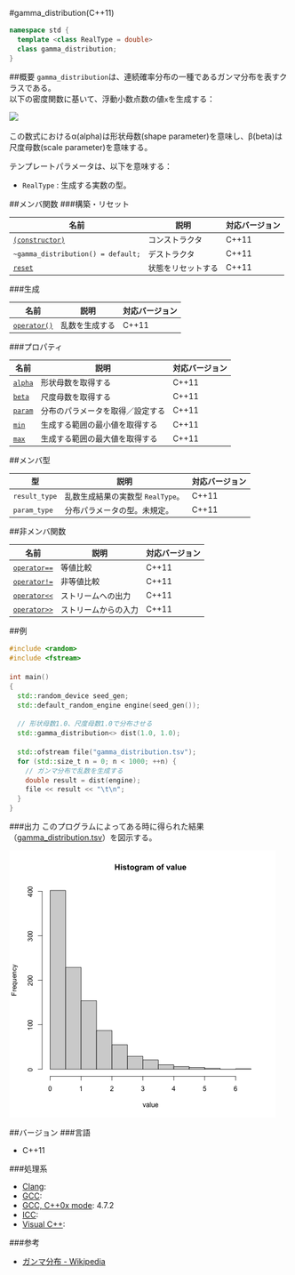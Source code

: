 #gamma_distribution(C++11)
```cpp
namespace std {
  template <class RealType = double>
  class gamma_distribution;
}
```

##概要
`gamma_distribution`は、連続確率分布の一種であるガンマ分布を表すクラスである。  
以下の密度関数に基いて、浮動小数点数の値`x`を生成する：


![](https://github.com/cpprefjp/image/raw/master/reference/random/gamma_distribution/gamma.png)


この数式におけるα(alpha)は形状母数(shape parameter)を意味し、β(beta)は尺度母数(scale parameter)を意味する。


テンプレートパラメータは、以下を意味する：

- `RealType` : 生成する実数の型。


##メンバ関数
###構築・リセット

| 名前 | 説明 | 対応バージョン |
|---------------------------------------------------------------|--------------------|-------|
| [`(constructor)`](./gamma_distribution/gamma_distribution.md) | コンストラクタ     | C++11 |
| `~gamma_distribution() = default;`                            | デストラクタ       | C++11 |
| [`reset`](./gamma_distribution/reset.md)                      | 状態をリセットする | C++11 |


###生成

| 名前 | 説明 | 対応バージョン |
|-------------------------------------------------|----------------|-------|
| [`operator()`](./gamma_distribution/op_call.md) | 乱数を生成する | C++11 |


###プロパティ

| 名前 | 説明 | 対応バージョン |
|------------------------------------------|----------------------------------|-------|
| [`alpha`](./gamma_distribution/mean.md)  | 形状母数を取得する   | C++11 |
| [`beta`](./gamma_distribution/stddev.md) | 尺度母数を取得する | C++11 |
| [`param`](./gamma_distribution/param.md) | 分布のパラメータを取得／設定する | C++11 |
| [`min`](./gamma_distribution/min.md)     | 生成する範囲の最小値を取得する   | C++11 |
| [`max`](./gamma_distribution/max.md)     | 生成する範囲の最大値を取得する   | C++11 |


##メンバ型

| 型 | 説明 | 対応バージョン |
|---------------|-------------------|-------|
| `result_type` | 乱数生成結果の実数型 `RealType`。 | C++11 |
| `param_type`  | 分布パラメータの型。未規定。 | C++11 |


##非メンバ関数

| 名前 | 説明 | 対応バージョン |
|------------------------------------------------------|----------------------|-------|
| [`operator==`](./gamma_distribution/op_equal.md)     | 等値比較             | C++11 |
| [`operator!=`](./gamma_distribution/op_not_equal.md) | 非等値比較           | C++11 |
| [`operator<<`](./gamma_distribution/op_ostream.md)   | ストリームへの出力   | C++11 |
| [`operator>>`](./gamma_distribution/op_istream.md)   | ストリームからの入力 | C++11 |


##例
```cpp
#include <random>
#include <fstream>

int main()
{
  std::random_device seed_gen;
  std::default_random_engine engine(seed_gen());

  // 形状母数1.0、尺度母数1.0で分布させる
  std::gamma_distribution<> dist(1.0, 1.0);

  std::ofstream file("gamma_distribution.tsv");
  for (std::size_t n = 0; n < 1000; ++n) {
    // ガンマ分布で乱数を生成する
    double result = dist(engine);
    file << result << "\t\n";
  }
}
```

###出力
このプログラムによってある時に得られた結果（[gamma_distribution.tsv](https://github.com/cpprefjp/image/raw/master/reference/random/gamma_distribution/gamma_distribution.tsv)）を図示する。 

![](https://github.com/cpprefjp/image/raw/master/reference/random/gamma_distribution/gamma_distribution.png)

##バージョン
###言語
- C++11

###処理系
- [Clang](/implementation#clang.md): 
- [GCC](/implementation#gcc.md): 
- [GCC, C++0x mode](/implementation#gcc.md): 4.7.2
- [ICC](/implementation#icc.md): 
- [Visual C++](/implementation#visual_cpp.md): 

###参考
- [ガンマ分布 - Wikipedia](http://ja.wikipedia.org/wiki/ガンマ分布)

